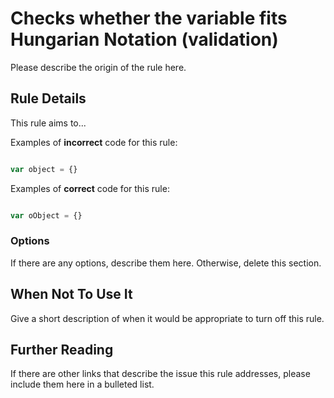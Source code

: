# Checks whether the variable fits Hungarian Notation (validation)

Please describe the origin of the rule here.


## Rule Details

This rule aims to...

Examples of **incorrect** code for this rule:

```js

var object = {}

```

Examples of **correct** code for this rule:

```js

var oObject = {}

```

### Options

If there are any options, describe them here. Otherwise, delete this section.

## When Not To Use It

Give a short description of when it would be appropriate to turn off this rule.

## Further Reading

If there are other links that describe the issue this rule addresses, please include them here in a bulleted list.
